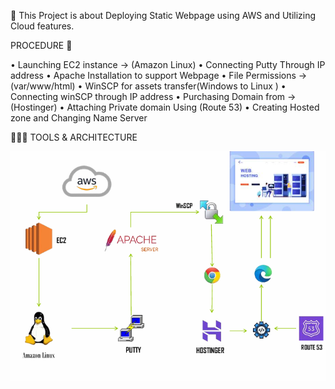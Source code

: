🚀 This Project is about Deploying Static Webpage using AWS and Utilizing Cloud features.

PROCEDURE 👾

• Launching EC2 instance → (Amazon Linux)
• Connecting  Putty Through IP address 
• Apache Installation to support Webpage 
• File Permissions → (var/www/html)
• WinSCP for assets transfer(Windows to Linux )
• Connecting winSCP through IP address 
• Purchasing Domain from → (Hostinger)
• Attaching Private domain Using (Route 53)
• Creating Hosted zone and Changing Name Server 



🧑🏻‍💻 TOOLS & ARCHITECTURE 

![image alt](https://github.com/gowtthamm/AWS---Project01/blob/78ba1b018f881d5c617b1979625f1093084e120f/architecture-image.png.png)
